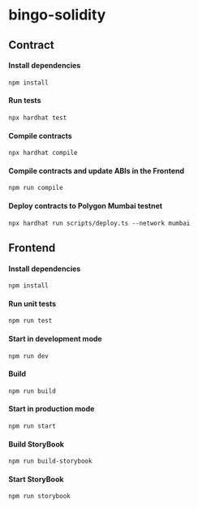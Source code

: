 # bingo-solidity


## Contract

#### Install dependencies
```
npm install
```
#### Run tests

```
npx hardhat test
```
#### Compile contracts
```
npx hardhat compile
```
#### Compile contracts and update ABIs in the Frontend

```
npm run compile
```

#### Deploy contracts to Polygon Mumbai testnet

```
npx hardhat run scripts/deploy.ts --network mumbai
```


## Frontend 

#### Install dependencies
```
npm install
```
#### Run unit tests 
```
npm run test
```

#### Start in development mode
```
npm run dev
```



#### Build
```
npm run build
```

#### Start in production mode
```
npm run start
```
#### Build StoryBook
```
npm run build-storybook
```

#### Start StoryBook
```
npm run storybook
```
